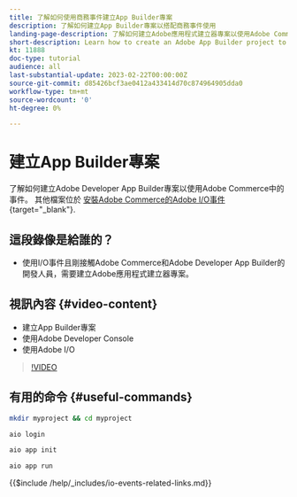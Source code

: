 ```yaml
---
title: 了解如何使用商務事件建立App Builder專案
description: 了解如何建立App Builder專案以搭配商務事件使用
landing-page-description: 了解如何建立Adobe應用程式建立器專案以使用Adobe Commerce事件
short-description: Learn how to create an Adobe App Builder project to use Adobe Commerce events
kt: 11888
doc-type: tutorial
audience: all
last-substantial-update: 2023-02-22T00:00:00Z
source-git-commit: d85426bcf3ae0412a433414d70c874964905dda0
workflow-type: tm+mt
source-wordcount: '0'
ht-degree: 0%

---
```



# 建立App Builder專案

了解如何建立Adobe Developer App Builder專案以使用Adobe Commerce中的事件。 其他檔案位於 [安裝Adobe Commerce的Adobe I/O事件](https://developer.adobe.com/commerce/events/get-started/installation/){target="_blank"}.

## 這段錄像是給誰的？

* 使用I/O事件且剛接觸Adobe Commerce和Adobe Developer App Builder的開發人員，需要建立Adobe應用程式建立器專案。

## 視訊內容 {#video-content}

* 建立App Builder專案
* 使用Adobe Developer Console
* 使用Adobe I/O

>[!VIDEO](https://video.tv.adobe.com/v/3415797?quality=12&learn=on)

## 有用的命令 {#useful-commands}

```bash
mkdir myproject && cd myproject

aio login

aio app init

aio app run
```

{{$include /help/_includes/io-events-related-links.md}}
